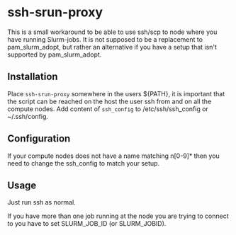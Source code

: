 # ssh-srun-proxy

This is a small workaround to be able to use ssh/scp to node where you have running Slurm-jobs. It is not supposed to be a replacement to pam_slurm_adopt, but rather an alternative if you have a setup that isn't supported by pam_slurm_adopt.



## Installation

Place ````ssh-srun-proxy```` somewhere in the users ${PATH}, it is important that the script can be reached on the host the user ssh from and on all the compute nodes. Add content of ````ssh_config```` to /etc/ssh/ssh_config or ~/.ssh/config.

## Configuration

If your compute nodes does not have a name matching n[0-9]* then you need to change the ssh_config to match your setup.

## Usage

Just run ssh as normal.

If you have more than one job running at the node you are trying to connect to you have to set SLURM_JOB_ID (or SLURM_JOBID).
